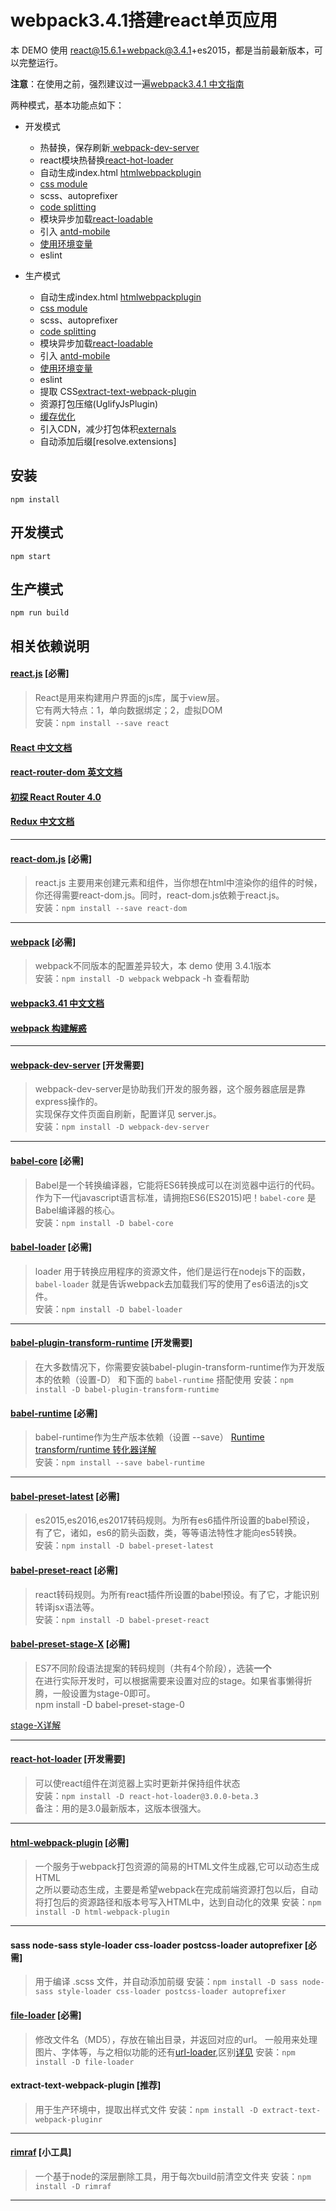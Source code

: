 # webpack3.4.1搭建react单页应用
本 DEMO 使用 react@15.6.1+webpack@3.4.1+es2015，都是当前最新版本，可以完整运行。

**注意**：在使用之前，强烈建议过一遍[webpack3.4.1 中文指南](https://doc.webpack-china.org/guides/)

两种模式，基本功能点如下：
- 开发模式
  * 热替换，保存刷新[ webpack-dev-server ](https://doc.webpack-china.org/guides/hot-module-replacement/)
  * react模块热替换[react-hot-loader](https://github.com/gaearon/react-hot-loader/tree/master/docs#starter-kits)
  * 自动生成index.html [htmlwebpackplugin](https://doc.webpack-china.org/guides/output-management/#-htmlwebpackplugin)
  * [css module](http://www.ruanyifeng.com/blog/2016/06/css_modules.html)
  * scss、autoprefixer
  * [code splitting](https://doc.webpack-china.org/guides/code-splitting/)
  * 模块异步加载[react-loadable](https://www.npmjs.com/package/react-loadable)
  * 引入 [antd-mobile](https://mobile.ant.design/docs/react/introduce-cn)
  * [使用环境变量](https://doc.webpack-china.org/guides/environment-variables/)  
  * eslint

- 生产模式
  * 自动生成index.html [htmlwebpackplugin](https://doc.webpack-china.org/guides/output-management/#-htmlwebpackplugin)
  * [css module](http://www.ruanyifeng.com/blog/2016/06/css_modules.html)
  * scss、autoprefixer
  * [code splitting](https://doc.webpack-china.org/guides/code-splitting/)
  * 模块异步加载[react-loadable](https://www.npmjs.com/package/react-loadable)
  * 引入 [antd-mobile](https://mobile.ant.design/docs/react/introduce-cn)
  * [使用环境变量](https://doc.webpack-china.org/guides/environment-variables/)
  * eslint
  * 提取 CSS[extract-text-webpack-plugin](https://www.npmjs.com/package/extract-text-webpack-plugin)
  * 资源打包压缩(UglifyJsPlugin)
  * [缓存优化](https://doc.webpack-china.org/guides/caching/)
  * 引入CDN，减少打包体积[externals](https://doc.webpack-china.org/guides/author-libraries/#-externals)
  * 自动添加后缀[resolve.extensions]

## 安装
`npm install`

## 开发模式
`npm start`

## 生产模式
`npm run build`

## 相关依赖说明
#### [react.js](https://facebook.github.io/react/index.html) [必需]
> React是用来构建用户界面的js库，属于view层。  
  它有两大特点：1，单向数据绑定；2，虚拟DOM  
  安装：`npm install --save react`
  #### [React 中文文档](https://discountry.github.io/react/)
  #### [react-router-dom 英文文档](https://reacttraining.com/react-router/web/example/basic)
  #### [初探 React Router 4.0](http://blog.csdn.net/sinat_17775997/article/details/69218382)
  #### [Redux 中文文档](http://cn.redux.js.org/index.html)
  
---

#### [react-dom.js](https://npm.taobao.org/package/react-dom) [必需]
> react.js 主要用来创建元素和组件，当你想在html中渲染你的组件的时候，  
你还得需要react-dom.js。同时，react-dom.js依赖于react.js。  
安装：`npm install --save react-dom`

---

#### [webpack](https://doc.webpack-china.org/guides/) [必需]
> webpack不同版本的配置差异较大，本 demo 使用 3.4.1版本  
安装：`npm install -D webpack` 
webpack -h 查看帮助 
#### [webpack3.41 中文文档](https://doc.webpack-china.org/guides/)
#### [webpack 构建解惑](https://segmentfault.com/a/1190000005089993#articleHeader3)

---

#### [webpack-dev-server](https://github.com/webpack/webpack-dev-server) [开发需要]
> webpack-dev-server是协助我们开发的服务器，这个服务器底层是靠express操作的。  
实现保存文件页面自刷新，配置详见 server.js。  
安装：`npm install -D webpack-dev-server`  

---

#### [babel-core](https://npm.taobao.org/package/babel-core) [必需]  
> Babel是一个转换编译器，它能将ES6转换成可以在浏览器中运行的代码。  
作为下一代javascript语言标准，请拥抱ES6(ES2015)吧！`babel-core` 是Babel编译器的核心。  
安装：`npm install -D babel-core`

#### [babel-loader](https://npm.taobao.org/package/babel-loader) [必需]  
> loader 用于转换应用程序的资源文件，他们是运行在nodejs下的函数，   
`babel-loader` 就是告诉webpack去加载我们写的使用了es6语法的js文件。  
安装：`npm install -D babel-loader`

---

#### [babel-plugin-transform-runtime](http://babeljs.io/docs/plugins/transform-runtime/#why) [开发需要]
> 在大多数情况下，你需要安装babel-plugin-transform-runtime作为开发版本的依赖（设置-D）
和下面的 `babel-runtime` 搭配使用
安装：`npm install -D babel-plugin-transform-runtime`

#### [babel-runtime](http://babeljs.io/docs/plugins/transform-runtime/#why) [必需]
> babel-runtime作为生产版本依赖（设置 --save）
[Runtime transform/runtime 转化器详解](https://segmentfault.com/a/1190000009065987)  
安装：`npm install --save babel-runtime`

---

#### [babel-preset-latest](http://babeljs.io/docs/plugins/preset-latest/) [必需]  
> es2015,es2016,es2017转码规则。为所有es6插件所设置的babel预设，  
有了它，诸如，es6的箭头函数，类，等等语法特性才能向es5转换。  
安装：`npm install -D babel-preset-latest`

#### [babel-preset-react](https://github.com/babel/babel) [必需]  
> react转码规则。为所有react插件所设置的babel预设。有了它，才能识别转译jsx语法等。  
安装：`npm install -D babel-preset-react`

#### [babel-preset-stage-X](https://npm.taobao.org/package/babel-preset-stage-0) [必需]  
> ES7不同阶段语法提案的转码规则（共有4个阶段），选装**一个**  
在进行实际开发时，可以根据需要来设置对应的stage。如果省事懒得折腾，一般设置为stage-0即可。  
npm install -D babel-preset-stage-0  

[stage-X详解](http://www.cnblogs.com/flyingzl/p/5501247.html)

---

#### [react-hot-loader](https://github.com/gaearon/react-hot-loader/tree/master/docs#starter-kits) [开发需要]  
> 可以使react组件在浏览器上实时更新并保持组件状态  
安装：`npm install -D react-hot-loader@3.0.0-beta.3`  
备注：用的是3.0最新版本，这版本很强大。

---


#### [html-webpack-plugin](https://npm.taobao.org/package/html-webpack-plugin) [必需]  
> 一个服务于webpack打包资源的简易的HTML文件生成器,它可以动态生成HTML  
之所以要动态生成，主要是希望webpack在完成前端资源打包以后，自动将打包后的资源路径和版本号写入HTML中，达到自动化的效果
安装：`npm install -D html-webpack-plugin`  

---

#### sass node-sass style-loader css-loader postcss-loader autoprefixer [必需]
> 用于编译 .scss 文件，并自动添加前缀
安装：`npm install -D sass node-sass style-loader css-loader postcss-loader autoprefixer` 

#### [file-loader](https://www.npmjs.com/package/file-loader) [必需]  
> 修改文件名（MD5），存放在输出目录，并返回对应的url。
一般用来处理图片、字体等，与之相似功能的还有[url-loader](https://www.npmjs.com/package/url-loader),区别[详见](https://segmentfault.com/q/1010000006239813)
安装：`npm install -D file-loader`

#### extract-text-webpack-plugin [推荐]
> 用于生产环境中，提取出样式文件
安装：`npm install -D extract-text-webpack-pluginr`
---

#### [rimraf](https://npm.taobao.org/package/rimraf) [小工具]
> 一个基于node的深层删除工具，用于每次build前清空文件夹 
安装：`npm install -D rimraf`

---



